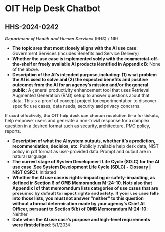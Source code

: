 # OIT Help Desk Chatbot
## HHS-2024-0242
_Department of Health and Human Services_ (HHS) / NIH


+ **The topic area that most closely aligns with the AI use case**: Government Services (includes Benefits and Service Delivery)
+ **Whether the use case is implemented solely with the commercial-off-the-shelf or freely available AI products identified in Appendix B**: None of the above.
+ **Description of the AI’s intended purpose, including: (1) what problem the AI is used to solve and (2) the expected benefits and positive outcomes from the AI for an agency’s mission and/or the general public**: A general productivity enhancement tool that uses Retrieval Augmented Generation (RAG) setup to answer questions about that data. This is a proof of concept project for experimentation to discover specific use cases, data needs, security and privacy concerns.

If used effectively, the OIT help desk can shorten resolution time for tickets, help empower users and  generate a non-trivial response for a complex question in a desired format such as security, architecture, PMO policy, reports.
+ **Description of what the AI system outputs, whether it’s a prediction, recommendation, decision, etc**: Publicly available help desk data, NIST policy in pdf format as user-provided data. Prompt and output are in natural language.
+ **The current stage of System Development Life Cycle (SDLC) for the AI use case (See System Development Life Cycle (SDLC) - Glossary | NIST CSRC)**: Initiated
+ **Whether the AI use case is rights-impacting or safety-impacting, as defined in Section 6 of OMB Memorandum M-24-10. Note also that Appendix I of that memorandum lists categories of use cases that are presumed by default to impact rights and safety. If your use case falls into those lists, you must not answer “neither” to this question without a formal determination made by your agency’s Chief AI Officer, pursuant to Section 5(b) of OMB Memorandum M-24-10**: Neither
+ **Date when the AI use case’s purpose and high-level requirements were first defined**: 5/1/2024